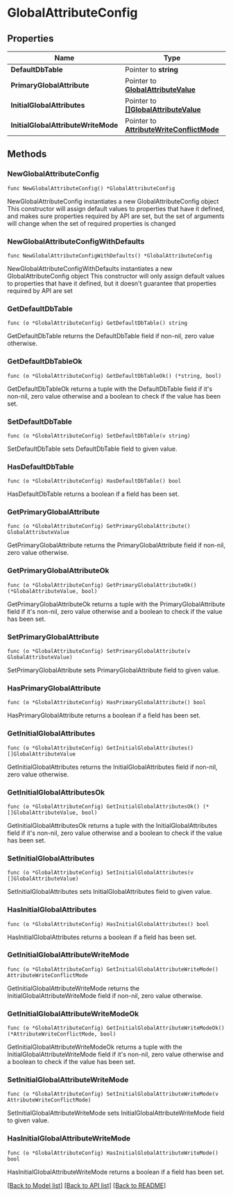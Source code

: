 # GlobalAttributeConfig

## Properties

Name | Type | Description | Notes
------------ | ------------- | ------------- | -------------
**DefaultDbTable** | Pointer to **string** |  | [optional] 
**PrimaryGlobalAttribute** | Pointer to [**GlobalAttributeValue**](GlobalAttributeValue.md) |  | [optional] 
**InitialGlobalAttributes** | Pointer to [**[]GlobalAttributeValue**](GlobalAttributeValue.md) |  | [optional] 
**InitialGlobalAttributeWriteMode** | Pointer to [**AttributeWriteConflictMode**](AttributeWriteConflictMode.md) |  | [optional] 

## Methods

### NewGlobalAttributeConfig

`func NewGlobalAttributeConfig() *GlobalAttributeConfig`

NewGlobalAttributeConfig instantiates a new GlobalAttributeConfig object
This constructor will assign default values to properties that have it defined,
and makes sure properties required by API are set, but the set of arguments
will change when the set of required properties is changed

### NewGlobalAttributeConfigWithDefaults

`func NewGlobalAttributeConfigWithDefaults() *GlobalAttributeConfig`

NewGlobalAttributeConfigWithDefaults instantiates a new GlobalAttributeConfig object
This constructor will only assign default values to properties that have it defined,
but it doesn't guarantee that properties required by API are set

### GetDefaultDbTable

`func (o *GlobalAttributeConfig) GetDefaultDbTable() string`

GetDefaultDbTable returns the DefaultDbTable field if non-nil, zero value otherwise.

### GetDefaultDbTableOk

`func (o *GlobalAttributeConfig) GetDefaultDbTableOk() (*string, bool)`

GetDefaultDbTableOk returns a tuple with the DefaultDbTable field if it's non-nil, zero value otherwise
and a boolean to check if the value has been set.

### SetDefaultDbTable

`func (o *GlobalAttributeConfig) SetDefaultDbTable(v string)`

SetDefaultDbTable sets DefaultDbTable field to given value.

### HasDefaultDbTable

`func (o *GlobalAttributeConfig) HasDefaultDbTable() bool`

HasDefaultDbTable returns a boolean if a field has been set.

### GetPrimaryGlobalAttribute

`func (o *GlobalAttributeConfig) GetPrimaryGlobalAttribute() GlobalAttributeValue`

GetPrimaryGlobalAttribute returns the PrimaryGlobalAttribute field if non-nil, zero value otherwise.

### GetPrimaryGlobalAttributeOk

`func (o *GlobalAttributeConfig) GetPrimaryGlobalAttributeOk() (*GlobalAttributeValue, bool)`

GetPrimaryGlobalAttributeOk returns a tuple with the PrimaryGlobalAttribute field if it's non-nil, zero value otherwise
and a boolean to check if the value has been set.

### SetPrimaryGlobalAttribute

`func (o *GlobalAttributeConfig) SetPrimaryGlobalAttribute(v GlobalAttributeValue)`

SetPrimaryGlobalAttribute sets PrimaryGlobalAttribute field to given value.

### HasPrimaryGlobalAttribute

`func (o *GlobalAttributeConfig) HasPrimaryGlobalAttribute() bool`

HasPrimaryGlobalAttribute returns a boolean if a field has been set.

### GetInitialGlobalAttributes

`func (o *GlobalAttributeConfig) GetInitialGlobalAttributes() []GlobalAttributeValue`

GetInitialGlobalAttributes returns the InitialGlobalAttributes field if non-nil, zero value otherwise.

### GetInitialGlobalAttributesOk

`func (o *GlobalAttributeConfig) GetInitialGlobalAttributesOk() (*[]GlobalAttributeValue, bool)`

GetInitialGlobalAttributesOk returns a tuple with the InitialGlobalAttributes field if it's non-nil, zero value otherwise
and a boolean to check if the value has been set.

### SetInitialGlobalAttributes

`func (o *GlobalAttributeConfig) SetInitialGlobalAttributes(v []GlobalAttributeValue)`

SetInitialGlobalAttributes sets InitialGlobalAttributes field to given value.

### HasInitialGlobalAttributes

`func (o *GlobalAttributeConfig) HasInitialGlobalAttributes() bool`

HasInitialGlobalAttributes returns a boolean if a field has been set.

### GetInitialGlobalAttributeWriteMode

`func (o *GlobalAttributeConfig) GetInitialGlobalAttributeWriteMode() AttributeWriteConflictMode`

GetInitialGlobalAttributeWriteMode returns the InitialGlobalAttributeWriteMode field if non-nil, zero value otherwise.

### GetInitialGlobalAttributeWriteModeOk

`func (o *GlobalAttributeConfig) GetInitialGlobalAttributeWriteModeOk() (*AttributeWriteConflictMode, bool)`

GetInitialGlobalAttributeWriteModeOk returns a tuple with the InitialGlobalAttributeWriteMode field if it's non-nil, zero value otherwise
and a boolean to check if the value has been set.

### SetInitialGlobalAttributeWriteMode

`func (o *GlobalAttributeConfig) SetInitialGlobalAttributeWriteMode(v AttributeWriteConflictMode)`

SetInitialGlobalAttributeWriteMode sets InitialGlobalAttributeWriteMode field to given value.

### HasInitialGlobalAttributeWriteMode

`func (o *GlobalAttributeConfig) HasInitialGlobalAttributeWriteMode() bool`

HasInitialGlobalAttributeWriteMode returns a boolean if a field has been set.


[[Back to Model list]](../README.md#documentation-for-models) [[Back to API list]](../README.md#documentation-for-api-endpoints) [[Back to README]](../README.md)


